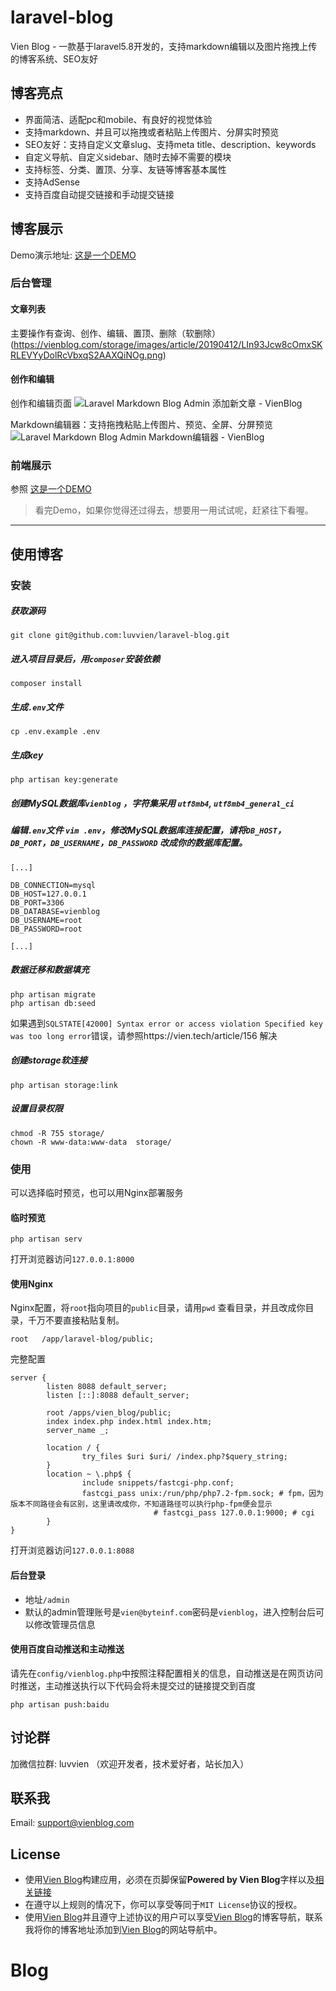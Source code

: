  # laravel-blog
Vien Blog - 一款基于laravel5.8开发的，支持markdown编辑以及图片拖拽上传的博客系统、SEO友好

## 博客亮点

- 界面简洁、适配pc和mobile、有良好的视觉体验
- 支持markdown、并且可以拖拽或者粘贴上传图片、分屏实时预览
- SEO友好：支持自定义文章slug、支持meta title、description、keywords
- 自定义导航、自定义sidebar、随时去掉不需要的模块
- 支持标签、分类、置顶、分享、友链等博客基本属性
- 支持AdSense
- 支持百度自动提交链接和手动提交链接

## 博客展示

Demo演示地址: [这是一个DEMO](https://47.94.228.2)

### 后台管理

#### 文章列表

主要操作有查询、创作、编辑、置顶、删除（软删除）
(https://vienblog.com/storage/images/article/20190412/LIn93Jcw8cOmxSKRLEVYyDolRcVbxqS2AAXQiNOg.png)

#### 创作和编辑

创作和编辑页面
![Laravel Markdown Blog Admin 添加新文章 - VienBlog](https://vienblog.com/storage/images/article/20190406/G8zTereQphzI0ZO3qlpl58z8Ufz0uPfPHfP2WrtL.png)

Markdown编辑器：支持拖拽粘贴上传图片、预览、全屏、分屏预览
![Laravel Markdown Blog Admin Markdown编辑器 - VienBlog](https://vienblog.com/storage/images/article/20190406/WtKU7tsblKvBMgaFROx3WFdwmD6GPEtZcw2tY1QG.png)

### 前端展示

参照 [这是一个DEMO](http://39.106.108.23)

> 看完Demo，如果你觉得还过得去，想要用一用试试呢，赶紧往下看喔。

---

## 使用博客

### 安装

##### 获取源码

```
git clone git@github.com:luvvien/laravel-blog.git
```

##### 进入项目目录后，用`composer`安装依赖

```
composer install
```

##### 生成`.env`文件

```
cp .env.example .env
```

##### 生成key

```
php artisan key:generate
```

##### 创建MySQL数据库`vienblog` ，字符集采用 `utf8mb4`, `utf8mb4_general_ci`

##### 编辑`.env`文件 `vim .env`，修改MySQL数据库连接配置，请将`DB_HOST`，`DB_PORT`，`DB_USERNAME`，`DB_PASSWORD` 改成你的数据库配置。

```
[...]

DB_CONNECTION=mysql
DB_HOST=127.0.0.1
DB_PORT=3306
DB_DATABASE=vienblog
DB_USERNAME=root
DB_PASSWORD=root

[...]
```

##### 数据迁移和数据填充

```
php artisan migrate
php artisan db:seed
```

如果遇到`SQLSTATE[42000] Syntax error or access violation Specified key was too long error`错误，请参照https://vien.tech/article/156 解决

##### 创建storage软连接

```
php artisan storage:link
```

##### 设置目录权限

```
chmod -R 755 storage/
chown -R www-data:www-data  storage/
```

### 使用

可以选择临时预览，也可以用Nginx部署服务

#### 临时预览

```
php artisan serv
```

打开浏览器访问`127.0.0.1:8000`

#### 使用Nginx

Nginx配置，将`root`指向项目的`public`目录，请用`pwd` 查看目录，并且改成你目录，千万不要直接粘贴复制。

```
root   /app/laravel-blog/public;
```

完整配置

```
server {
        listen 8088 default_server;
        listen [::]:8088 default_server;
				
        root /apps/vien_blog/public;
        index index.php index.html index.htm;
        server_name _;
				
        location / {
                try_files $uri $uri/ /index.php?$query_string;
        }
        location ~ \.php$ {
                include snippets/fastcgi-php.conf;
                fastcgi_pass unix:/run/php/php7.2-fpm.sock; # fpm，因为版本不同路径会有区别，这里请改成你，不知道路径可以执行php-fpm便会显示
								# fastcgi_pass 127.0.0.1:9000; # cgi
        }
}
```

打开浏览器访问`127.0.0.1:8088`

#### 后台登录

- 地址`/admin`
- 默认的admin管理账号是`vien@byteinf.com`密码是`vienblog`，进入控制台后可以修改管理员信息

#### 使用百度自动推送和主动推送

请先在`config/vienblog.php`中按照注释配置相关的信息，自动推送是在网页访问时推送，主动推送执行以下代码会将未提交过的链接提交到百度

```
php artisan push:baidu
```

## 讨论群

加微信拉群: luvvien （欢迎开发者，技术爱好者，站长加入）

## 联系我

Email: support@vienblog.com

## License

- 使用[Vien Blog](https://vienblog.com)构建应用，必须在页脚保留**Powered by Vien Blog**字样以及[相关链接](https://vienblog.com)
- 在遵守以上规则的情况下，你可以享受等同于`MIT License`协议的授权。
- 使用[Vien Blog](https://vienblog.com)并且遵守上述协议的用户可以享受[Vien Blog](https://vienblog.com)的博客导航，联系我将你的博客地址添加到[Vien Blog](https://vienblog.com)的网站导航中。 
# Blog
